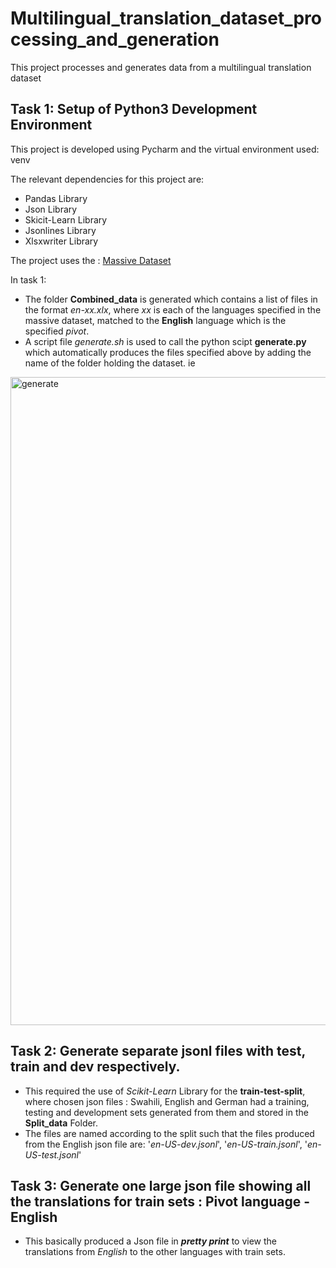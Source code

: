 # Multilingual_translation_dataset_processing_and_generation
This project processes and generates data from a multilingual translation dataset

## Task 1: Setup of Python3 Development Environment
This project is developed using Pycharm and the virtual environment used: venv

The relevant dependencies for this project are: 
* Pandas Library
* Json Library
* Skicit-Learn Library
* Jsonlines Library
* Xlsxwriter Library

The project uses the : [Massive Dataset](https://huggingface.co/datasets/AmazonScience/massive/viewer/af-ZA/train?p=1)

In task 1: 
* The folder **Combined_data** is generated which contains a list of files in the format *en-xx.xlx*, where *xx* is each of the languages specified in the massive dataset, matched to the **English** language which is the specified *pivot*.
* A script file *generate.sh* is used to call the python scipt **generate.py** which automatically produces the files specified above by adding the name of the folder holding the dataset. ie
  
<img width="1037" alt="generate" src="https://github.com/Abbymuso1/Multilingual_translation_dataset_processing_and_generation/assets/89918147/9552e84d-336e-4720-b83c-2e79bcded92d">


## Task 2: Generate separate jsonl files with test, train and dev respectively.
* This required the use of *Scikit-Learn* Library for the **train-test-split**, where chosen json files : Swahili, English and German had a training, testing and development sets generated from them and stored in the **Split_data**  Folder. 
* The files are named according to the split such that the files produced from the English json file are: '*en-US-dev.jsonl*', '*en-US-train.jsonl*', '*en-US-test.jsonl*'

## Task 3: Generate one large json file showing all the translations for train sets : Pivot language - English
* This basically produced a Json file in ***pretty print*** to view the translations from *English* to the other languages with train sets.



